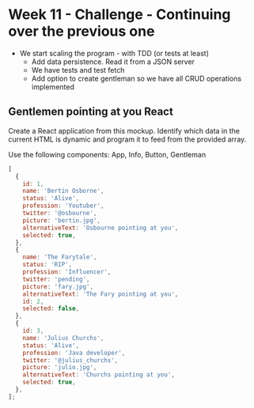 # Week 11 - Challenge - Continuing over the previous one

- We start scaling the program - with TDD (or tests at least)
  - Add data persistence. Read it from a JSON server
  - We have tests and test fetch
  - Add option to create gentleman so we have all CRUD operations implemented

## Gentlemen pointing at you React

Create a React application from this mockup. Identify which data in the current HTML is dynamic and program it to feed from the provided array.

Use the following components: App, Info, Button, Gentleman

```js
[
  {
    id: 1,
    name: 'Bertin Osborne',
    status: 'Alive',
    profession: 'Youtuber',
    twitter: '@osbourne',
    picture: 'bertin.jpg',
    alternativeText: 'Osbourne pointing at you',
    selected: true,
  },
  {
    name: 'The Farytale',
    status: 'RIP',
    profession: 'Influencer',
    twitter: 'pending',
    picture: 'fary.jpg',
    alternativeText: 'The Fary pointing at you',
    id: 2,
    selected: false,
  },
  {
    id: 3,
    name: 'Julius Churchs',
    status: 'Alive',
    profession: 'Java developer',
    twitter: '@julius_churchs',
    picture: 'julio.jpg',
    alternativeText: 'Churchs pointing at you',
    selected: true,
  },
];
```
